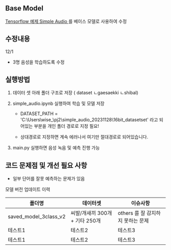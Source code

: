 ## Base Model 
[Tensorflow 예제 Simple Audio ](https://www.tensorflow.org/tutorials/audio/simple_audio?hl=ko) 를 베이스 모델로 사용하여 수정 

## 수정내용 

12/1  
- 3명 음성을 학습하도록 수정


## 실행방법 
1. 데이터 셋 아래 폴더 구조로 저장 ( dataset ㄴgaesaekki ㄴshibal) 
2. simple_audio.ipynb 실행하여 학습 및 모델 저장

   - DATASET_PATH = 'C:\\Users\\wise_\\pj2\\simple_audio_20231128\\16bit_datasetset' 라고 되어있는 부분을 개인 폴더 경로로 지정 필요!

   - 상대경로로 지정하면 계속 에러나서 여기만 절대경로로 되어있습니다. 

3. main.py 실행하면 음성 녹음 및 예측 진행 가능

## 코드 문제점 및 개선 필요 사항 
- 일부 단어를 잘못 예측하는 문제가 있음 


모델 버전 업데이트 이력


|폴더명|데이터셋|이슈사항|
|------|---|---|
|saved_model_3class_v2|씨발/개새끼 300개 + 기타 250개 |others 를 잘 감지하지 못하는 문제|
|테스트1|테스트2|테스트3|
|테스트1|테스트2|테스트3|
